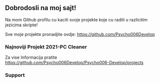## Dobrodosli na moj sajt!

Na mom Github profilu cu kaciti svoje projekte koje cu raditi u razlicitim jezicima skripte!

Sve moje projekte pronadjite ovdje: https://github.com/Psycho006Develop

### Najnoviji Projekt 2021-PC Cleaner

Za vise Informacija pratite https://github.com/Psycho006Develop/Psycho006-Develop/projects


### Support
